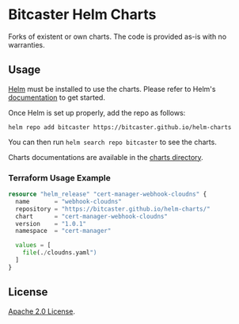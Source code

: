 # Bitcaster Helm Charts

Forks of existent or own charts.
The code is provided as-is with no warranties.

## Usage

[Helm](https://helm.sh) must be installed to use the charts.
Please refer to Helm's [documentation](https://helm.sh/docs/) to get started.

Once Helm is set up properly, add the repo as follows:

```console
helm repo add bitcaster https://bitcaster.github.io/helm-charts
```

You can then run `helm search repo bitcaster` to see the charts.

<!-- Keep full URL links to repo files because this README syncs from main to gh-pages.  -->
Charts documentations are available in the [charts directory](https://github.com/Bitcaster/helm-charts/blob/main/charts/README.md).

### Terraform Usage Example

```terraform
resource "helm_release" "cert-manager-webhook-cloudns" {
  name       = "webhook-cloudns"
  repository = "https://bitcaster.github.io/helm-charts/"
  chart      = "cert-manager-webhook-cloudns"
  version    = "1.0.1"
  namespace  = "cert-manager"

  values = [
    file(./cloudns.yaml")
  ]
}
```


## License

<!-- Keep full URL links to repo files because this README syncs from main to gh-pages.  -->
[Apache 2.0 License](https://github.com/Bitcaster/helm-charts/blob/main/LICENSE).
